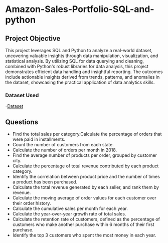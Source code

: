 # Amazon-Sales-Portfolio-SQL-and-python

## Project Objective
This project leverages SQL and Python to analyze a real-world dataset, uncovering valuable insights through data manipulation, visualization, and statistical analysis. By utilizing SQL for data querying and cleaning, combined with Python's robust libraries for data analysis, this project demonstrates efficient data handling and insightful reporting. The outcomes include actionable insights derived from trends, patterns, and anomalies in the dataset, showcasing the practical application of data analytics skills.

### Dataset Used
-<a href = "https://www.kaggle.com/datasets/devarajv88/target-dataset/data">Dataset </a>

## Questions 
- Find the total sales per category.Calculate the percentage of orders that were paid in installments.
- Count the number of customers from each state. 
- Calculate the number of orders per month in 2018.
- Find the average number of products per order, grouped by customer city.
- Calculate the percentage of total revenue contributed by each product category.
- Identify the correlation between product price and the number of times a product has been purchased.
- Calculate the total revenue generated by each seller, and rank them by revenue.
- Calculate the moving average of order values for each customer over their order history.
- Calculate the cumulative sales per month for each year.
- Calculate the year-over-year growth rate of total sales.
- Calculate the retention rate of customers, defined as the percentage of customers who make another purchase within 6 months of their first purchase.
- Identify the top 3 customers who spent the most money in each year.

